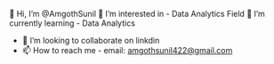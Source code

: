 👋 Hi, I’m @AmgothSunil
👀 I’m interested in - Data Analytics Field
🌱 I’m currently learning - Data Analytics
- 💞️ I’m looking to collaborate on linkdin
- 📫 How to reach me - email: amgothsunil422@gmail.com

<!---
AmgothSunil/AmgothSunil is a ✨ special ✨ repository because its `README.md` (this file) appears on your GitHub profile.
You can click the Preview link to take a look at your changes.
--->
